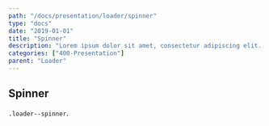 ```yaml
---
path: "/docs/presentation/loader/spinner"
type: "docs"
date: "2019-01-01"
title: "Spinner"
description: "Lorem ipsum dolor sit amet, consectetur adipiscing elit. Nunc tempus laoreet leo sit amet iaculis."
categories: ["400-Presentation"]
parent: "Loader"
---
```


## Spinner

`.loader--spinner`.

<demo>
  <demovanilla src="demos/docs/presentation/loader/spinner" name="spinner">
  </demovanilla>
</demo>
